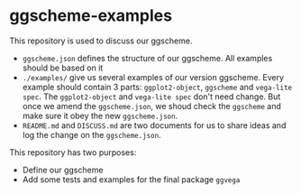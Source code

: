 # ggscheme-examples
This repository is used to discuss our ggscheme. 

* `ggscheme.json` defines the structure of our ggscheme. All examples should be based on it
* `./examples/` give us several examples of our version ggscheme. Every example should contain 3 parts: `ggplot2-object`, `ggscheme` and `vega-lite spec`. The `ggplot2-object` and `vega-lite spec` don't need change. But once we amend the `ggscheme.json`, we shoud check the `ggscheme` and make sure it obey the new `ggscheme.json`.
* `README.md` and `DISCUSS.md` are two documents for us to share ideas and log the change on the `ggscheme.json`.

This repository has two purposes:

* Define our ggscheme
* Add some tests and examples for the final package `ggvega`